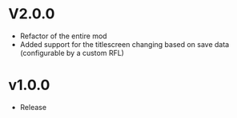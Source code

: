 # V2.0.0

-   Refactor of the entire mod
-   Added support for the titlescreen changing based on save data (configurable by a custom RFL)

# v1.0.0

-   Release
